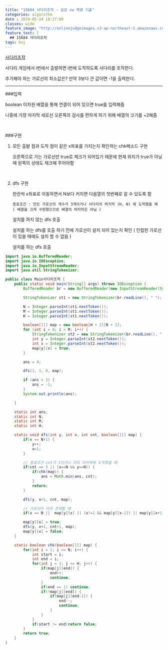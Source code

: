 ```yaml
---
title: "15684 사다리조작 - 삼성 sw 역량 기출"
categories: algorithm
date : 2019-05-24 18:27:00
classes: wide
feature_image: "http://onlinejudgeimages.s3-ap-northeast-1.amazonaws.com/images/big-square.png"
feature_text: |
  ## 15684 사다리조작
tags: boj
---
```


[사다리조작](https://www.acmicpc.net/problem/15684)

사다리 게임에서 i번에서 출발하면 i번에 도착하도록 사다리를 조작한다.

추가해야 하는 가로선의 최소값은? 만약 3보다 큰 값이면 -1을 출력한다.

---

###입력

boolean 이차원 배열을 통해 연결이 되어 있으면 true를 입력해줌

나중에 가장 마지막 세로선 오른쪽의 검사를 편하게 하기 위해 배열의 크기를 +2해줌

​

###구현

1. 모든 출발 점과 도착 점이 같은 x좌표를 가지는지 확인하는 chk메소드 구현

    오른쪽으로 가는 가로선만 true로 체크가 되어있기 때문에 현재 위치가 true가 아닐때 왼쪽의 상태도 체크해 주어야함

​

2. dfs 구현

    한칸씩 x좌표로 이동하면서 N보다 커지면 다음열의 첫번째로 갈 수 있도록 함

    `종료조건 : 만든 가로선의 개수가 3개이거나 사다리의 마지막 (H, N) 에 도착했을 때  ( 배열을 크게 구현했으므로 배열의 마지막은 아님 )`

    설치를 하지 않는 dfs 호출

    설치를 하는 dfs를 호출 하기 전에 가로선이 설치 되어 있는지 확인 ( 인접한 가로선이 있을 때에도 설치 할 수 없음 )

    설치를 하는 dfs 호출

```java
import java.io.BufferedReader;
import java.io.IOException;
import java.io.InputStreamReader;
import java.util.StringTokenizer;

public class Main사다리조작 {
	public static void main(String[] args) throws IOException {
		BufferedReader br = new BufferedReader(new InputStreamReader(System.in));

		StringTokenizer st1 = new StringTokenizer(br.readLine(), " ");

		N = Integer.parseInt(st1.nextToken());
		M = Integer.parseInt(st1.nextToken());
		H = Integer.parseInt(st1.nextToken());

		boolean[][] map = new boolean[H + 2][N + 2];
		for (int i = 0; i < M; i++) {
			StringTokenizer st2 = new StringTokenizer(br.readLine(), " ");
			int y = Integer.parseInt(st2.nextToken());
			int x = Integer.parseInt(st2.nextToken());
			map[y][x] = true;
		}

		ans = 4;

		dfs(1, 1, 0, map);

		if (ans > 3) {
			ans = -1;
		}
		System.out.println(ans);

	}

	static int ans;
	static int N;
	static int M;
	static int H;

	static void dfs(int y, int x, int cnt, boolean[][] map) {
		if(x == N+1) {
			y++;
			x=1;
		}

		// 종료조건 cnt가 3이거나 이미 마지막에 도착했을 때
		if(cnt == 3 || (x==N && y==H)) {
			if(chk(map)) {
				ans = Math.min(ans, cnt);
			}
			return;
		}

		dfs(y, x+1, cnt, map);

		// 가로선이 이미 존재할 때
		if(x == N ||  map[y][x] || (x!=1 && map[y][x-1]) || map[y][x+1]) return;

		map[y][x] = true;
		dfs(y, x+1, cnt+1, map);
		map[y][x] = false;
	}

	static boolean chk(boolean[][] map) {
		for(int i = 1; i <= N; i++) {
			int start = i;
			int end = i;
			for(int j = 1; j <= H; j++) {
				if(map[j][end]) {
					end++;
					continue;
				}
				if(end == 1) continue;
				if(!map[j][end]) {
					if(map[j][end-1]) {
						end--;
						continue;
					}
				}
			}
			if(start != end)return false;
		}
		return true;
	}
}
 ​
```
